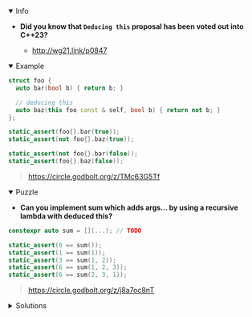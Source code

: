 <details open><summary>Info</summary><p>

* **Did you know that `Deducing this` proposal has been voted out into C++23?**

  * http://wg21.link/p0847

</p></details><details open><summary>Example</summary><p>

```cpp
struct foo {
  auto bar(bool b) { return b; }

  // deducing this
  auto baz(this foo const & self, bool b) { return not b; }
};

static_assert(foo{}.bar(true));
static_assert(not foo{}.baz(true));

static_assert(not foo{}.bar(false));
static_assert(foo{}.baz(false));
```

> https://circle.godbolt.org/z/TMc63G5Tf

</p></details><details open><summary>Puzzle</summary><p>

* **Can you implement sum which adds args... by using a recursive lambda with deduced this?**

```cpp
constexpr auto sum = [](...); // TODO

static_assert(0 == sum());
static_assert(1 == sum(1));
static_assert(3 == sum(1, 2));
static_assert(6 == sum(1, 2, 3));
static_assert(6 == sum(2, 3, 1));
```

> https://circle.godbolt.org/z/j8a7oc8nT

</p></details><details><summary>Solutions</summary><p>
